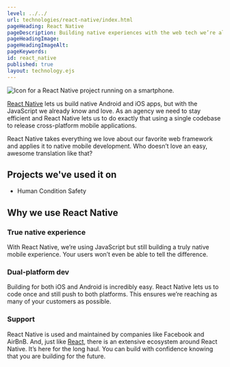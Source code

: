 ```yaml
---
level: ../../
url: technologies/react-native/index.html
pageHeading: React Native
pageDescription: Building native experiences with the web tech we’re already experts in.
pageHeadingImage:
pageHeadingImageAlt:
pageKeywords:
id: react_native
published: true
layout: technology.ejs
---
```


<div class="card-image--hang-right-wide">
  <img src="../../images/technology-icons/react-native-icon.svg" alt="Icon for a React Native project running on a smartphone." />
</div>

<p><a href="https://facebook.github.io/react-native/">React Native</a> lets us build native Android and iOS apps, but with the JavaScript we already know and love. As an agency we need to stay efficient and React Native lets us to do exactly that using a single codebase to release cross-platform mobile applications.</p>

<p>React Native takes everything we love about our favorite web framework and applies it to native mobile development. Who doesn’t love an easy, awesome translation like that?</p>

<h2 class="text-heading-two">Projects we've used it on</h2>

<ul>
  <li>Human Condition Safety</li>
</ul>

<h2 class="text-heading-two">Why we use React Native</h2>

<h3 class="text-heading-three">True native experience</h3>

<p>With React Native, we’re using JavaScript but still building a truly native mobile experience. Your users won’t even be able to tell the difference.</p>

<h3 class="text-heading-three">Dual-platform dev</h3>

<p>Building for both iOS and Android is incredibly easy. React Native lets us to code once and still push to both platforms. This ensures we’re reaching as many of your customers as possible.</p>

<h3 class="text-heading-three">Support</h3>

<p>React Native is used and maintained by companies like Facebook and AirBnB. And, just like <a href="https://facebook.github.io/react/">React</a>, there is an extensive ecosystem around React Native. It’s here for the long haul. You can build with confidence knowing that you are building for the future.</p>